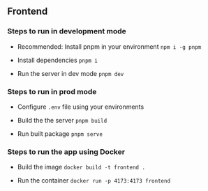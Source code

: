 ## Frontend 

### Steps to run in development mode
- Recommended: Install pnpm in your environment 
    `npm i -g pnpm`

- Install dependencies
    `pnpm i`

- Run the server in dev mode
    `pnpm dev`


### Steps to run in prod mode
- Configure `.env` file using your environments

- Build the the server
    `pnpm build`

- Run built package
    `pnpm serve`

### Steps to run the app using Docker
- Build the image
    `docker build -t frontend .`

- Run the container
    `docker run -p 4173:4173 frontend`